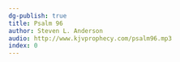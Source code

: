 ```yaml
---
dg-publish: true
title: Psalm 96
author: Steven L. Anderson
audio: http://www.kjvprophecy.com/psalm96.mp3
index: 0
---
```


